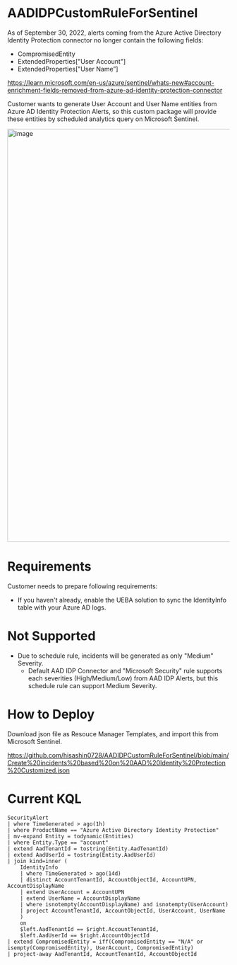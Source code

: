 # AADIDPCustomRuleForSentinel
As of September 30, 2022, alerts coming from the Azure Active Directory Identity Protection connector no longer contain the following fields:

- CompromisedEntity
- ExtendedProperties["User Account"]
- ExtendedProperties["User Name”]

https://learn.microsoft.com/en-us/azure/sentinel/whats-new#account-enrichment-fields-removed-from-azure-ad-identity-protection-connector

Customer wants to generate User Account and User Name entities from Azure AD Identity Protection Alerts, so this custom package will provide these entities by scheduled analytics query on Microsoft Sentinel.

<img width="933" alt="image" src="https://user-images.githubusercontent.com/55295601/207201392-2485c56b-8799-4c29-9ca2-2826eb7dd80e.png">

# Requirements
Customer needs to prepare following requirements:

- If you haven't already, enable the UEBA solution to sync the IdentityInfo table with your Azure AD logs.

# Not Supported
- Due to schedule rule, incidents will be generated as only "Medium" Severity.
    - Default AAD IDP Connector and "Microsoft Security" rule supports each severities (High/Medium/Low) from AAD IDP Alerts, but this schedule rule can support Medium Severity.

# How to Deploy
Download json file as Resouce Manager Templates, and import this from Microsoft Sentinel.

https://github.com/hisashin0728/AADIDPCustomRuleForSentinel/blob/main/Create%20incidents%20based%20on%20AAD%20Identity%20Protection%20Customized.json

# Current KQL

```
SecurityAlert
| where TimeGenerated > ago(1h)
| where ProductName == "Azure Active Directory Identity Protection"
| mv-expand Entity = todynamic(Entities)
| where Entity.Type == "account"
| extend AadTenantId = tostring(Entity.AadTenantId)
| extend AadUserId = tostring(Entity.AadUserId)
| join kind=inner (
    IdentityInfo
    | where TimeGenerated > ago(14d)
    | distinct AccountTenantId, AccountObjectId, AccountUPN, AccountDisplayName
    | extend UserAccount = AccountUPN
    | extend UserName = AccountDisplayName
    | where isnotempty(AccountDisplayName) and isnotempty(UserAccount)
    | project AccountTenantId, AccountObjectId, UserAccount, UserName
    )
    on
    $left.AadTenantId == $right.AccountTenantId,
    $left.AadUserId == $right.AccountObjectId
| extend CompromisedEntity = iff(CompromisedEntity == "N/A" or isempty(CompromisedEntity), UserAccount, CompromisedEntity)
| project-away AadTenantId, AccountTenantId, AccountObjectId
```
